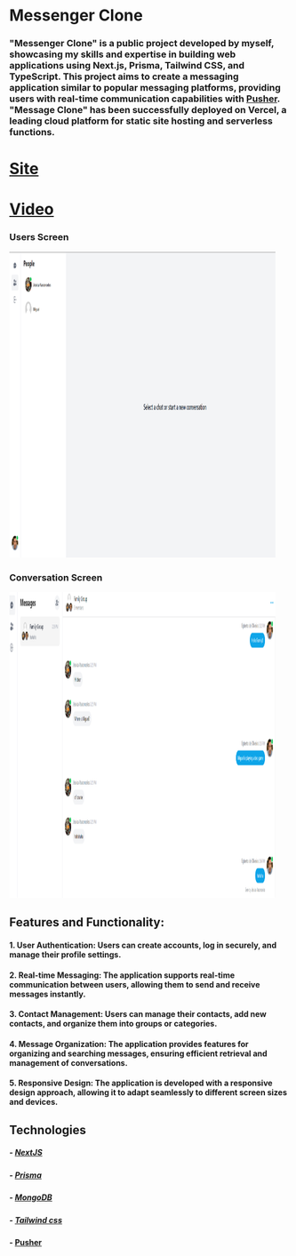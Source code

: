 # Messenger Clone

### "Messenger Clone" is a public project developed by myself, showcasing my skills and expertise in building web applications using Next.js, Prisma, Tailwind CSS, and TypeScript. This project aims to create a messaging application similar to popular messaging platforms, providing users with real-time communication capabilities with [Pusher](https://pusher.com/). "Message Clone" has been successfully deployed on Vercel, a leading cloud platform for static site hosting and serverless functions.

# [Site](https://messenger-clone-nextjs-4gb3.vercel.app/)
# [Video](https://messenger-clone-nextjs-4gb3.vercel.app/)

### Users Screen

<div> 
  <img width="95%" height="550" src="public/images/user.png">
</div>

### Conversation Screen

<div> 
  <img width="95%" height="550" src="public/images/conversation.png">
</div>

## Features and Functionality:

#### 1. User Authentication: Users can create accounts, log in securely, and manage their profile settings.
#### 2. Real-time Messaging: The application supports real-time communication between users, allowing them to send and receive messages instantly.
#### 3. Contact Management: Users can manage their contacts, add new contacts, and organize them into groups or categories.
#### 4. Message Organization: The application provides features for organizing and searching messages, ensuring efficient retrieval and management of conversations.
#### 5. Responsive Design: The application is developed with a responsive design approach, allowing it to adapt seamlessly to different screen sizes and devices.

## Technologies

##### - [NextJS](https://nextjs.org/)
##### - [Prisma](https://www.prisma.io/)
##### - [MongoDB](https://www.mongodb.com/atlas/database)
##### - [Tailwind css](https://tailwindui.com/)
#### - [Pusher](https://pusher.com/)
